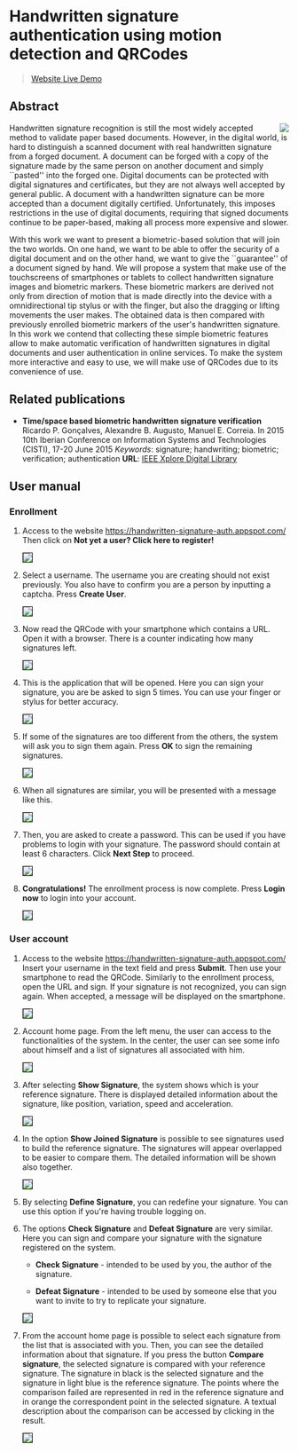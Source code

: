 <style>
.container { text-align: justify; }
h1 {  text-align: left; }
img { border: 1px solid black; }
</style>

# Handwritten signature authentication using motion detection and QRCodes

> [Website Live Demo](https://handwritten-signature-auth.appspot.com/)


## Abstract


<img style="float: right; border: none;" src="handwriting/logo.png">

Handwritten signature recognition is still the most widely accepted method to validate paper based documents. However, in the digital world, is hard to distinguish a scanned document with real handwritten signature from a forged document. A document can be forged with a copy of the signature made by the same person on another document and simply ``pasted'' into the forged one. Digital documents can be protected with digital signatures and certificates, but they are not always well accepted by general public. A document with a handwritten signature can be more accepted than a document digitally certified. Unfortunately, this imposes restrictions in the use of digital documents, requiring that signed documents continue to be paper-based, making all process more expensive and slower.

With this work we want to present a biometric-based solution that will join the two worlds. On one hand, we want to be able to offer the security of a digital document and on the other hand, we want to give the ``guarantee'' of a document signed by hand. We will propose a system that make use of the touchscreens of smartphones or tablets to collect handwritten signature images and biometric markers. These biometric markers are derived not only from direction of motion that is made directly into the device with a omnidirectional tip stylus or with the finger, but also the dragging or lifting movements the user makes. The obtained data is then compared with previously enrolled biometric markers of the user's handwritten signature. In this work we contend that collecting these simple biometric features allow to make automatic verification of handwritten signatures in digital documents and user authentication in online services. To make the system more interactive and easy to use, we will make use of QRCodes due to its convenience of use.


## Related publications

 - **Time/space based biometric handwritten signature verification**
   Ricardo P. Gonçalves, Alexandre B. Augusto, Manuel E. Correia.
   In 2015 10th Iberian Conference on Information Systems and Technologies (CISTI), 17-20 June 2015
   *Keywords*: signature; handwriting; biometric; verification; authentication
   **URL**: [IEEE Xplore Digital Library](http://ieeexplore.ieee.org/stamp/stamp.jsp?tp=&arnumber=7170483&isnumber=7170350)


## User manual

### Enrollment

1. Access to the website https://handwritten-signature-auth.appspot.com/
  Then click on **Not yet a user? Click here to register!**

   ![](handwriting/user-manual-1.png)

2. Select a username. The username you are creating should not exist previously. You also have to confirm you are a person by inputting a captcha.
   Press **Create User**.
  
   ![](handwriting/user-manual-2.png)

3. Now read the QRCode with your smartphone which contains a URL. Open it with a browser. There is a counter indicating how many signatures left.

   ![](handwriting/user-manual-3.png)

4. This is the application that will be opened. Here you can sign your signature, you are be asked to sign 5 times.
   You can use your finger or stylus for better accuracy.

   ![](handwriting/user-manual-14.png)

5. If some of the signatures are too different from the others, the system will ask you to sign them again.
   Press **OK** to sign the remaining signatures.

   ![](handwriting/user-manual-12.png)

6. When all signatures are similar, you will be presented with a message like this.

   ![](handwriting/user-manual-13.png)

8. Then, you are asked to create a password. This can be used if you have problems to login with your signature. The password should contain at least 6 characters.
   Click **Next Step** to proceed.

   ![](handwriting/user-manual-4.png)

9. **Congratulations!** The enrollment process is now complete.
   Press **Login now** to login into your account.

   ![](handwriting/user-manual-5.png)


### User account

1. Access to the website https://handwritten-signature-auth.appspot.com/
   Insert your username in the text field and press **Submit**.
   Then use your smartphone to read the QRCode. Similarly to the enrollment process, open the URL and sign.
   If your signature is not recognized, you can sign again. When accepted, a message will be displayed on the smartphone.
   
   ![](handwriting/user-manual-6.png)

2. Account home page.
   From the left menu, the user can access to the functionalities of the system.
   In the center, the user can see some info about himself and a list of signatures all associated with him.

   ![](handwriting/user-manual-7.png)

3. After selecting **Show Signature**, the system shows which is your reference signature.
   There is displayed detailed information about the signature, like position, variation, speed and acceleration.

   ![](handwriting/user-manual-8.png)

4. In the option **Show Joined Signature** is possible to see signatures used to build the reference signature.
   The signatures will appear overlapped to be easier to compare them. The detailed information will be shown also together.

   ![](handwriting/user-manual-9.png)

5. By selecting **Define Signature**, you can redefine your signature.
   You can use this option if you're having trouble logging on.

6. The options **Check Signature** and **Defeat Signature** are very similar.
   Here you can sign and compare your signature with the signature registered on the system.
   
   - **Check Signature** - intended to be used by you, the author of the signature.

   - **Defeat Signature** - intended to be used by someone else that you want to invite to try to replicate your signature.

   ![](handwriting/user-manual-10.png)

7. From the account home page is possible to select each signature from the list that is associated with you.
   Then, you can see the detailed information about that signature.
   If you press the button **Compare signature**, the selected signature is compared with your reference signature.
   The signature in black is the selected signature and the signature in light blue is the reference signature.
   The points where the comparison failed are represented in red in the reference signature and in orange the correspondent point in the selected signature.
   A textual description about the comparison can be accessed by clicking in the result.

   ![](handwriting/user-manual-11.png)

